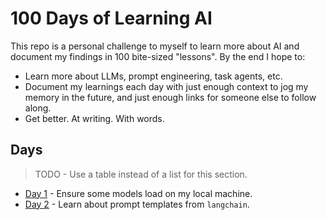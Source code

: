 # 100 Days of Learning AI

This repo is a personal challenge to myself to learn more about AI and document my findings in 100 bite-sized "lessons". By the end I hope to:

- Learn more about LLMs, prompt engineering, task agents, etc.
- Document my learnings each day with just enough context to jog my memory in the future, and just enough links for someone else to follow along.
- Get better. At writing. With words.

## Days

> TODO - Use a table instead of a list for this section.

- [Day 1](day/1/README.md) - Ensure some models load on my local machine.
- [Day 2](day/2/README.md) - Learn about prompt templates from `langchain`.
